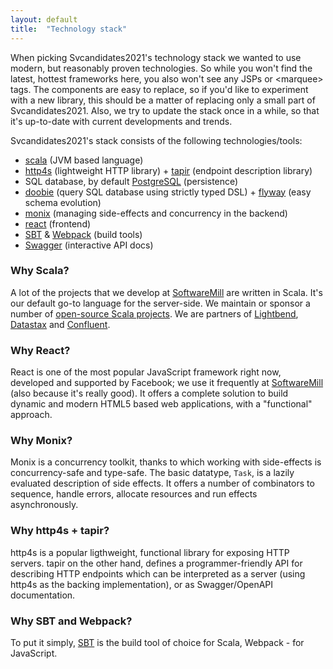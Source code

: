 ```yaml
---
layout: default
title:  "Technology stack"
---
```


When picking Svcandidates2021's technology stack we wanted to use modern, but reasonably proven technologies. So while you won't find the latest, hottest frameworks here, you also won't see any JSPs or &lt;marquee&gt; tags. The components are easy to replace, so if you'd like to experiment with a new library, this should be a matter of replacing only a small part of Svcandidates2021. Also, we try to update the stack once in a while, so that it's up-to-date with current developments and trends.

Svcandidates2021's stack consists of the following technologies/tools:

* [scala](https://www.scala-lang.org) (JVM based language)
* [http4s](https://http4s.org) (lightweight HTTP library) + [tapir](https://github.com/softwaremill/tapir) (endpoint description library)
* SQL database, by default [PostgreSQL](https://www.postgresql.org) (persistence)
* [doobie](https://tpolecat.github.io/doobie/) (query SQL database using strictly typed DSL) + [flyway](https://flywaydb.org) (easy schema evolution)
* [monix](https://monix.io) (managing side-effects and concurrency in the backend)
* [react](https://reactjs.org) (frontend)
* [SBT](https://www.scala-sbt.org) & [Webpack](https://webpack.js.org) (build tools)
* [Swagger](https://swagger.io) (interactive API docs)

### Why Scala?

A lot of the projects that we develop at [SoftwareMill](http://softwaremill.com) are written in Scala. It's our default go-to language for the server-side. We maintain or sponsor a number of [open-source Scala projects](https://softwaremill.com/open-source/). We are partners of [Lightbend](http://lightbend.com/), [Datastax](https://www.datastax.com) and [Confluent](https://www.confluent.io).

### Why React?

React is one of the most popular JavaScript framework right now, developed and supported by Facebook; we use it frequently at [SoftwareMill](http://softwaremill.com) (also because it's really good). It offers a complete solution to build dynamic and modern HTML5 based web applications, with a "functional" approach.

### Why Monix?

Monix is a concurrency toolkit, thanks to which working with side-effects is concurrency-safe and type-safe. The basic datatype, `Task`, is a lazily evaluated description of side effects. It offers a number of combinators to sequence, handle errors, allocate resources and run effects asynchronously.

### Why http4s + tapir?

http4s is a popular ligthweight, functional library for exposing HTTP servers. tapir on the other hand, defines a programmer-friendly API for describing HTTP endpoints which can be interpreted as a server (using http4s as the backing implementation), or as Swagger/OpenAPI documentation.

### Why SBT and Webpack?

To put it simply, [SBT](https://www.scala-sbt.org) is the build tool of choice for Scala, Webpack - for JavaScript.
